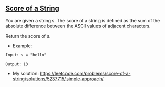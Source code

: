 ## [Score of a String](https://leetcode.com/problems/score-of-a-string/description/)

You are given a string s. The score of a string is defined as the sum of the absolute difference between the ASCII values of adjacent characters.

Return the score of s.

- Example:
```
Input: s = "hello"

Output: 13
```

- My solution: https://leetcode.com/problems/score-of-a-string/solutions/5237715/simple-approach/
